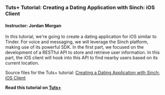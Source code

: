 ### Tuts+ Tutorial: Creating a Dating Application with Sinch: iOS Client

#### Instructor: Jordan Morgan

In this tutorial, we're going to create a dating application for iOS similar to Tinder. For voice and messaging, we will leverage the Sinch platform, making use of its powerful SDK. In the first part, we focused on the development of a RESTful API to store and retrieve user information. In this part, the iOS client will hook into this API to find nearby users based on its current location.

Source files for the Tuts+ tutorial: [Creating a Dating Application with Sinch: iOS Client](http://code.tutsplus.com/tutorials/creating-a-dating-application-with-sinch-ios-client--cms-22485)

**Read this tutorial on [Tuts+](https://code.tutsplus.com)**
